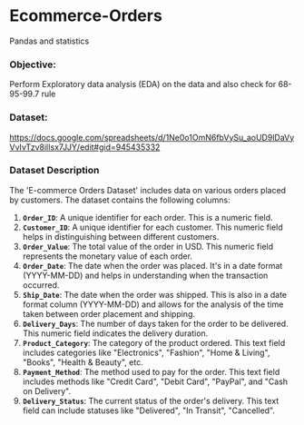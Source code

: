 # Ecommerce-Orders
Pandas and statistics


### Objective: 
Perform Exploratory data analysis (EDA) on the data and also check for 68-95-99.7 rule 

### Dataset:
https://docs.google.com/spreadsheets/d/1Ne0o1OmN6fbVySu_aoUD9lDaVyVvIvTzv8ilIsx7JJY/edit#gid=945435332
### Dataset Description

The 'E-commerce Orders Dataset' includes data on various orders placed by customers. The dataset contains the following columns:

1. **`Order_ID`**: A unique identifier for each order. This is a numeric field.
2. **`Customer_ID`**: A unique identifier for each customer. This numeric field helps in distinguishing between different customers.
3. **`Order_Value`**: The total value of the order in USD. This numeric field represents the monetary value of each order.
4. **`Order_Date`**: The date when the order was placed. It's in a date format (YYYY-MM-DD) and helps in understanding when the transaction occurred.
5. **`Ship_Date`**: The date when the order was shipped. This is also in a date format column (YYYY-MM-DD) and allows for the analysis of the time taken between order placement and shipping.
6. **`Delivery_Days`**: The number of days taken for the order to be delivered. This numeric field indicates the delivery duration.
7. **`Product_Category`**: The category of the product ordered. This text field includes categories like "Electronics", "Fashion", "Home & Living", "Books", "Health & Beauty", etc.
8. **`Payment_Method`**: The method used to pay for the order. This text field includes methods like "Credit Card", "Debit Card", "PayPal", and "Cash on Delivery".
9. **`Delivery_Status`**: The current status of the order's delivery. This text field can include statuses like "Delivered", "In Transit", "Cancelled".



